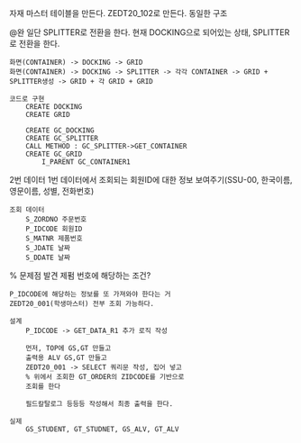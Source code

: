 자재 마스터 테이블을 만든다.
    ZEDT20_102로 만든다. 동일한 구조

@완
일단 SPLITTER로 전환을 한다.
    현재 DOCKING으로 되어있는 상태, SPLITTER로 전환을 한다.

    화면(CONTAINER) -> DOCKING -> GRID 
    화면(CONTAINER) -> DOCKING -> SPLITTER -> 각각 CONTAINER -> GRID + SPLITTER생성 -> GRID + 각 GRID + GRID

    코드로 구현
        CREATE DOCKING 
        CREATE GRID

        CREATE GC_DOCKING
        CREATE GC_SPLITTER
        CALL METHOD : GC_SPLITTER->GET_CONTAINER
        CREATE GC_GRID
            I_PARENT GC_CONTAINER1

2번 데이터
    1번 데이터에서 조회되는 회원ID에 대한 정보 보여주기(SSU-00, 한국이름,영문이름, 성별, 전화번호)

    조회 데이터
        S_ZORDNO 주문번호
        P_IDCODE 회원ID
        S_MATNR 제품번호
        S_JDATE 날짜
        S_DDATE 날짜
    
% 문제점 발견
    제펌 번호에 해당하는 조건?

    P_IDCODE에 해당하는 정보를 또 가져와야 한다는 거
    ZEDT20_001(학생마스터) 전부 조회 가능하다.

    설계
        P_IDCODE -> GET_DATA_R1 추가 로직 작성
        
        먼저, TOP에 GS,GT 만들고
        출력용 ALV GS,GT 만들고
        ZEDT20_001 -> SELECT 쿼리문 작성, 집어 넣고
        % 위에서 조회한 GT_ORDER의 ZIDCODE를 기반으로
        조회를 한다

        필드칼탈로그 등등등 작성해서 최종 출력을 한다. 

    실제
        GS_STUDENT, GT_STUDNET, GS_ALV, GT_ALV

